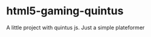 html5-gaming-quintus
====================

A little project with quintus js. Just a simple plateformer
